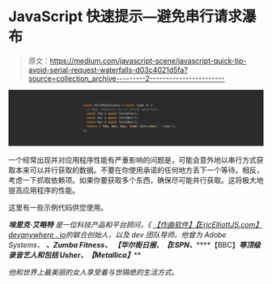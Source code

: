 # JavaScript 快速提示—避免串行请求瀑布

> 原文：<https://medium.com/javascript-scene/javascript-quick-tip-avoid-serial-request-waterfalls-d03c4021d5fa?source=collection_archive---------2----------------------->

![](img/a1ebcd07e60eca2671352baa07e92ca8.png)

一个经常出现并对应用程序性能有严重影响的问题是，可能会意外地以串行方式获取本来可以并行获取的数据。不要在你使用承诺的任何地方丢下一个等待。相反，考虑一下抓取依赖项。如果你要获取多个东西，确保尽可能并行获取。这将极大地提高应用程序的性能。

这里有一些示例代码供您使用。

***埃里克·艾略特*** *是一位科技产品和平台顾问，《 [*【作曲软件】*](https://leanpub.com/composingsoftware)*[*【EricElliottJS.com】*](https://ericelliottjs.com)*[*devanywhere . io*](https://devanywhere.io)*的联合创始人，以及 dev 团队导师。他曾为 Adobe Systems、* ***、Zumba Fitness、*** ***【华尔街日报、*******【ESPN、*******【BBC】****等顶级录音艺人和包括* ***Usher、【Metallica】********

*他和世界上最美丽的女人享受着与世隔绝的生活方式。*